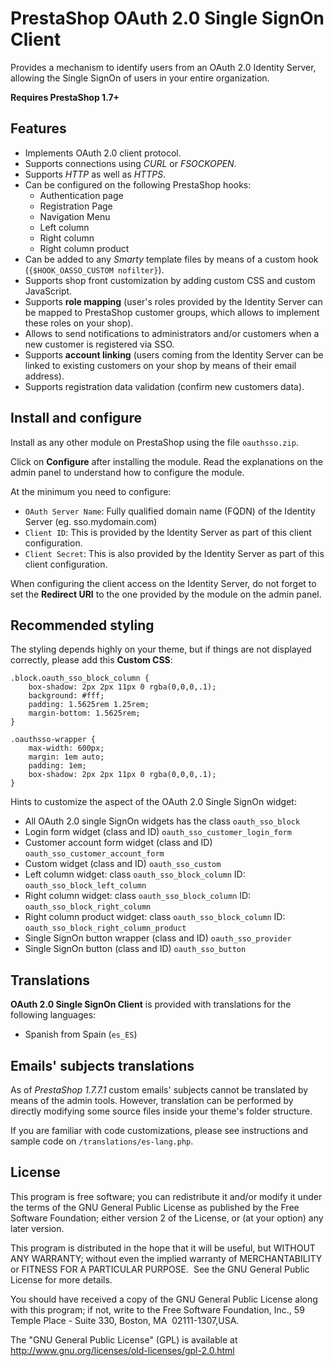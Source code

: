 # PrestaShop OAuth 2.0 Single SignOn Client
Provides a mechanism to identify users from an OAuth 2.0 Identity Server, allowing the Single SignOn of users in your entire organization.

**Requires PrestaShop 1.7+**

## Features

* Implements OAuth 2.0 client protocol.
* Supports connections using _CURL_ or _FSOCKOPEN_.
* Supports _HTTP_ as well as _HTTPS_.
* Can be configured on the following PrestaShop hooks:
	* Authentication page
	* Registration Page
	* Navigation Menu
	* Left column
	* Right column
	* Right column product
* Can be added to any _Smarty_ template files by means of a custom hook (`{$HOOK_OASSO_CUSTOM nofilter}`).
* Supports shop front customization by adding custom CSS and custom JavaScript.
* Supports **role mapping** (user's roles provided by the Identity Server can be mapped to PrestaShop customer groups, which allows to implement these roles on your shop).
* Allows to send notifications to administrators and/or customers when a new customer is registered via SSO.
* Supports **account linking** (users coming from the Identity Server can be linked to existing customers on your shop by means of their email address).
* Supports registration data validation (confirm new customers data).

## Install and configure

Install as any other module on PrestaShop using the file `oauthsso.zip`.

Click on **Configure** after installing the module. Read the explanations on the admin panel to understand how to configure the module.

At the minimum you need to configure:
* `OAuth Server Name`: Fully qualified domain name (FQDN) of the Identity Server (eg. sso.mydomain.com)
* `Client ID`: This is provided by the Identity Server as part of this client configuration.
* `Client Secret`: This is also provided by the Identity Server as part of this client configuration.

When configuring the client access on the Identity Server, do not forget to set the **Redirect URI** to the one provided by the module on the admin panel.

## Recommended styling

The styling depends highly on your theme, but if things are not displayed correctly, please add this **Custom CSS**:

```
.block.oauth_sso_block_column {
    box-shadow: 2px 2px 11px 0 rgba(0,0,0,.1);
    background: #fff;
    padding: 1.5625rem 1.25rem;
    margin-bottom: 1.5625rem;
}

.oauthsso-wrapper {
    max-width: 600px;
    margin: 1em auto;
    padding: 1em;
    box-shadow: 2px 2px 11px 0 rgba(0,0,0,.1);
}
```
Hints to customize the aspect of the OAuth 2.0 Single SignOn widget:

* All OAuth 2.0 single SignOn widgets has the class `oauth_sso_block`
* Login form widget (class and ID) `oauth_sso_customer_login_form`
* Customer account form widget (class and ID) `oauth_sso_customer_account_form`
* Custom widget (class and ID) `oauth_sso_custom`
* Left column widget: class `oauth_sso_block_column` ID: `oauth_sso_block_left_column`
* Right column widget: class `oauth_sso_block_column` ID: `oauth_sso_block_right_column`
* Right column product widget: class `oauth_sso_block_column` ID: `oauth_sso_block_right_column_product`
* Single SignOn button wrapper (class and ID) `oauth_sso_provider`
* Single SignOn button (class and ID) `oauth_sso_button`

## Translations

**OAuth 2.0 Single SignOn Client** is provided with translations for the following languages:

* Spanish from Spain (`es_ES`)

## Emails' subjects translations

As of _PrestaShop 1.7.7.1_ custom emails' subjects cannot be translated by means of the admin tools. However, translation can be performed by directly modifying some source files inside your theme's folder structure.

If you are familiar with code customizations, please see instructions and sample code on `/translations/es-lang.php`.

## License

This program is free software; you can redistribute it and/or modify it under the terms of the GNU General Public License as published by the Free Software Foundation; either version 2 of the License, or (at your option) any later version.

This program is distributed in the hope that it will be useful, but WITHOUT ANY WARRANTY; without even the implied warranty of MERCHANTABILITY or FITNESS FOR A PARTICULAR PURPOSE.  See the GNU General Public License for more details.

You should have received a copy of the GNU General Public License along with this program; if not, write to the Free Software Foundation, Inc., 59 Temple Place - Suite 330, Boston, MA  02111-1307,USA.

The "GNU General Public License" (GPL) is available at http://www.gnu.org/licenses/old-licenses/gpl-2.0.html
